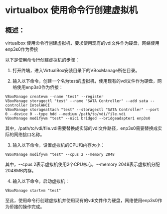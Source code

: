 # virtualbox 使用命令行创建虚拟机


## 概述：
virtualbox 使用命令行创建虚拟机，要求使用现有的vdi文件作为硬盘，网络使用enp3s0作为侨接



以下是使用命令行创建虚拟机的步骤：

1. 打开终端，进入VirtualBox安装目录下的VBoxManage所在目录。

2. 输入以下命令，创建一个名为test的虚拟机，使用现有的vdi文件作为硬盘，网络使用enp3s0作为侨接：

```
VBoxManage createvm --name "test" --register
VBoxManage storagectl "test" --name "SATA Controller" --add sata --controller IntelAHCI
VBoxManage storageattach "test" --storagectl "SATA Controller" --port 0 --device 0 --type hdd --medium /path/to/vdi/file.vdi
VBoxManage modifyvm "test" --nic1 bridged --bridgeadapter1 enp3s0
```

其中，/path/to/vdi/file.vdi需要替换成实际的vdi文件路径，enp3s0需要替换成实际的网络接口名称。

3. 输入以下命令，设置虚拟机的CPU和内存大小：

```
VBoxManage modifyvm "test" --cpus 2 --memory 2048
```

其中，--cpus 2表示虚拟机使用2个CPU核心，--memory 2048表示虚拟机分配2048MB内存。

4. 输入以下命令，启动虚拟机：

```
VBoxManage startvm "test"
```

至此，使用命令行创建虚拟机并使用现有的vdi文件作为硬盘，网络使用enp3s0作为侨接的操作完成。
